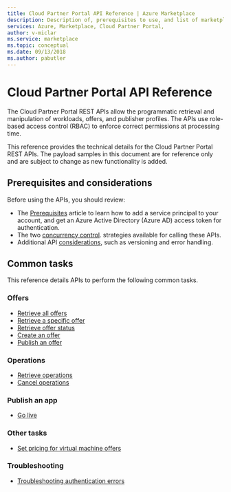 ```yaml
---
title: Cloud Partner Portal API Reference | Azure Marketplace
description: Description of, prerequisites to use, and list of marketplace API operations.
services: Azure, Marketplace, Cloud Partner Portal, 
author: v-miclar
ms.service: marketplace
ms.topic: conceptual
ms.date: 09/13/2018
ms.author: pabutler
---
```



Cloud Partner Portal API Reference
==================================

The Cloud Partner Portal REST APIs allow the programmatic retrieval and
manipulation of workloads, offers, and publisher profiles. The APIs use
role-based access control (RBAC) to enforce correct permissions at processing time.

This reference provides the technical details for the Cloud Partner
Portal REST APIs. The payload samples in this document are for reference
only and are subject to change as new functionality is added.


Prerequisites and considerations
-------------------------------

Before using the APIs, you should review:

- The [Prerequisites](./cloud-partner-portal-api-prerequisites.md) article to
learn how to add a service principal to your account, and get an
Azure Active Directory (Azure AD) access token for authentication. 
- The two [concurrency control](./cloud-partner-portal-api-concurrency-control.md).
strategies available for calling these APIs.
- Additional API [considerations](./cloud-partner-portal-api-considerations.md), such as 
versioning and error handling.


Common tasks
------------
This reference details APIs to perform the following common tasks.


### Offers

-   [Retrieve all offers](./cloud-partner-portal-api-retrieve-offers.md)
-   [Retrieve a specific offer](./cloud-partner-portal-api-retrieve-specific-offer.md)
-   [Retrieve offer status](./cloud-partner-portal-api-retrieve-offer-status.md)
-   [Create an offer](./cloud-partner-portal-api-creating-offer.md)
-   [Publish an offer](./cloud-partner-portal-api-publish-offer.md)

### Operations

-   [Retrieve operations](./cloud-partner-portal-api-retrieve-operations.md)
-   [Cancel operations](./cloud-partner-portal-api-cancel-operations.md)

### Publish an app

-   [Go live](./cloud-partner-portal-api-go-live.md)

### Other tasks

-   [Set pricing for virtual machine offers](./cloud-partner-portal-api-setting-price.md)

### Troubleshooting

-   [Troubleshooting authentication errors](./cloud-partner-portal-api-troubleshooting-authentication-errors.md)
